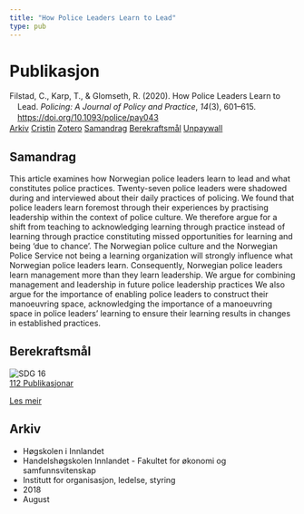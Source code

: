 ```yaml
---
title: "How Police Leaders Learn to Lead"
type: pub
---
```

<h1>Publikasjon</h1>
<article id="csl-bib-container-8735CSAV" class="csl-bib-container">
  <div class="csl-bib-body" style="line-height: 1.35; padding-left: 1em; text-indent:-1em;">
  <div class="csl-entry">Filstad, C., Karp, T., &amp; Glomseth, R. (2020). How Police Leaders Learn to Lead. <i>Policing: A Journal of Policy and Practice</i>, <i>14</i>(3), 601&#x2013;615. <a href="https://doi.org/10.1093/police/pay043">https://doi.org/10.1093/police/pay043</a></div>
</div>
  <div class="csl-bib-buttons">
    <a href="#taxonomy-article-8735CSAV" class="csl-bib-button">Arkiv</a>
    <a href="https://app.cristin.no/results/show.jsf?id=1600114" alt="Cristin URL" class="csl-bib-button">Cristin</a>
    <a href="http://zotero.org/groups/5022929/items/8735CSAV" alt="Zotero URL" class="csl-bib-button">Zotero</a>
    <a href="#abstract-article-8735CSAV" class="csl-bib-button">Samandrag</a>
    <a href="#sdg-article-8735CSAV" class="csl-bib-button">Berekraftsmål</a>
    <a href="https://munin.uit.no/bitstream/10037/13539/5/article.pdf" class="csl-bib-button">Unpaywall</a>
  </div>
  <div id="csl-bib-meta-container-8735CSAV"></div>
</article>
<div id="csl-bib-meta-8735CSAV" class="csl-bib-meta">
  <article id="abstract-article-8735CSAV" class="abstract-article">
    <h1>Samandrag</h1>
    This article examines how Norwegian police leaders learn to lead and what constitutes police practices. Twenty-seven police leaders were shadowed during and interviewed about their daily practices of policing. We found that police leaders learn foremost through their experiences by practising leadership within the context of police culture. We therefore argue for a shift from teaching to acknowledging learning through practice instead of learning through practice constituting missed opportunities for learning and being ‘due to chance’. The Norwegian police culture and the Norwegian Police Service not being a learning organization will strongly influence what Norwegian police leaders learn. Consequently, Norwegian police leaders learn management more than they learn leadership. We argue for combining management and leadership in future police leadership practices We also argue for the importance of enabling police leaders to construct their manoeuvring space, acknowledging the importance of a manoeuvring space in police leaders’ learning to ensure their learning results in changes in established practices.
  </article>
  <article id="sdg-article-8735CSAV" class="sdg-article">
    <h1>Berekraftsmål</h1>
    <div class="sdg-container"><div id="sdg16" class="sdg">
<img src="{{< params subfolder >}}images/sdg/sdg16_no.png" class="image" alt="SDG 16">
<div class="sdg-overlay">
<a href="{{< params subfolder >}}no/archive/?sdg=16#archive" class="sdg-publication-count"><span>112</span> Publikasjonar</a>
<p><a href="https://www.fn.no/om-fn/fns-baerekraftsmaal/fred-rettferdighet-og-velfungerende-institusjoner?lang=nno-NO" class="sdg-read-more">Les meir</a></p>
</div>
</div></div>
  </article>
  <article id="taxonomy-article-8735CSAV" class="taxonomy-article">
    <h1>Arkiv</h1>
    <ul>
      <li>Høgskolen i Innlandet</li>
      <li>Handelshøgskolen Innlandet - Fakultet for økonomi og samfunnsvitenskap</li>
      <li>Institutt for organisasjon, ledelse, styring</li>
      <li>2018</li>
      <li>August</li>
    </ul>
  </article>
</div>
